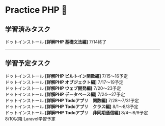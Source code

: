 # Practice PHP 🐘

## 学習済みタスク

ドットインストール **[詳解PHP 基礎文法編]** 7/14終了　<br>
***

## 学習予定タスク

ドットインストール **[詳解PHP ビルトイン関数編]** 7/15〜16予定 <br>
ドットインストール **[詳解PHP オブジェクト編]** 7/17〜19予定 <br>
ドットインストール **[詳解PHP ウェブ開発編]** 7/20〜23予定 <br>
ドットインストール **[詳解PHP データベース編]** 7/24〜27予定 <br>
ドットインストール **[詳解PHP Todoアプリ　関数編]** 7/28〜7/31予定 <br>
ドットインストール **[詳解PHP Todoアプリ　クラス編]** 8/1〜8/3予定 <br>
ドットインストール **[詳解PHP Todoアプリ　非同期通信編]** 8/4〜8/9予定 <br>
8/10以降 Laravel学習予定 <br>
